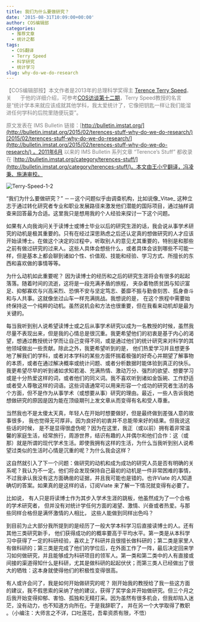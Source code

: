 ```yaml
---
title: 我们为什么要做研究？
date: '2015-08-31T10:09:00+00:00'
author: COS编辑部
categories:
  - 推荐文章
  - 统计之都
tags:
  - COS翻译
  - Terry Speed
  - 科学研究
  - 统计学习
slug: why-do-we-do-research
---
```


<span style="color: #808080;">【COS编辑部按】本文作者是2013年的总理科学奖得主 [Terence Terry Speed](http://www.stat.berkeley.edu/~terry/)。关      于他的详细介绍，可参考[COS访谈第十二期](/2013/11/terry-speed/)，Terry Speed教授的名言是“统计学本来就应该成就其他学科，我太爱统计了，它像把钥匙一样让我们能溜进任何学科的后院里随便玩耍”。</span>

<span style="color: #808080;">原文发表在 IMS Bulletin 链接：[http://bulletin.imstat.org/](http://bulletin.imstat.org/2015/02/terences-stuff-why-do-we-do-research/)[2015/02/terences-stuff-why-do-we-do-research/](http://bulletin.imstat.org/2015/02/terences-stuff-why-do-we-do-research/) 。2011年6月 以来的 IMS Bulletin 系列文章 “Terence’s Stuff” 都收录在 [http://bulletin.imstat.org/category/terences-stuff/](http://bulletin.imstat.org/category/terences-stuff/)。本文由王小宁翻译，冯凌秉、施涛审校。</span>

![Terry-Speed-1-2](https://cos.name/wp-content/uploads/2015/08/Terry-Speed-1-2.jpg)

“我们为什么要做研究？” －－这个问题似乎由调查机构，比如说像_Vitae_ 这种立志于通过转化研究者专业和职业发展路径来激发他们潜能的国际项目，通过抽样调查来回答最为合适。这里我只是想用我的个人经验来探讨一下这个问题。

如果有人向我询问关于读博士或博士毕业以后的研究生涯的话，我会说从事学术研究的动机是极其重要的。只有在经过深思熟虑之后还认定真的想做研究的人才应该开始读博士。在做这个决定的过程中，听取别人的意见尤其重要的，特别是和那些之前有做过研究的过来人。这些人具体会想些什么，或者具体会谈到哪些不可能一样，但是基本上都会聊到诸如个性、价值观、技能和经验、学习方式、所擅长的东西和喜欢做的事情等等。<!--more-->

为什么动机如此重要呢？ 因为读博士的经历和之后的研究生涯将会有很多的起起落落。随着时间的流逝，这将是一段充满矛盾的旅程， 夹杂着物质贫困与知识富足、抑郁寡欢与兴高采烈、恐惧不安与坚定笃志、萎靡不振与勤奋刻苦、孤身奋斗和与人共事。这就像坐过山车一样充满挑战。我想说的是， 在这个旅程中需要始终保持这一个纯粹的动机。虽然说机会和方法也很重要，但在我看来动机却是最为关键的。

每当我听到别人说希望读博士或之后从事学术研究以成为一名教授的时候，虽然我尽量不表现出来，但是我的心情总是很沉重。我更希望他们的初衷是基于内心的渴望，想通过教授统计学而让自己变得不同，或是通过他们的统计研究来对科学的其他领域做出一些贡献。除此之外，我更希望听到的是， 他们热爱学习并且想更多地了解我们的学科，或者对本学科的某些方面怀揣着极强的好奇心并期望了解事物的本质，或者在通过解决概率或统计问题、或者分析数据时能体验到真正的快乐。我更希望尽早的听到诸如求知若渴、充满热情、激动万分、强烈的欲望、想要学习或是十分热爱这样的词，或者他们的同义词。我不喜欢听到诸如金饭碗、工作舒适或者受人尊敬这样的词语。这些词语通常可以用来形容一个成功的研究者生活的各个方面，但不是作为从事学术（或想要从事）研究的理由。最近，一些人告诉我她想做研究的原因是因为能在顶级期刊上发文章从而变得有名和受人尊重。

当然我也不是太傻太天真，年轻人在开始时想要做好，但是最终做到差强人意的故事很多， 我也觉得无可厚非。因为良好的初衷并不总能带来好的结果。但我说这些话的时候， 是不是显得很虚伪呢？因为在这里，我正（或以前）拥有着非常温馨的家庭生活，经常旅行，周游世界，结识有趣的人并偶尔和他们合作：这（或那）就是所谓的现代学术生活。即使我拥有这样的生活，为什么当我听到别人说希望过类似的生活时心情是沉重的呢？为什么我会这样？

这自然就引入了下一个问题：做研究的动机和成为成功的研究人员是否有明确的关系呢？我认为不一定。他们将会发现保持自己最初的动机是一件非常困难的事情，不过我承认我没有这方面确凿的证据，并且我可能也是错的。也许Viate 的人知道确切的答案。如果真的是这样的话，订阅Viate 来了解一下情况就变得有必要了。

比如说， 有人只是将读博士作为其步入学术生涯的跳板，他虽然成为了一个合格的学术研究者， 但并没有对统计学任何方面的渴望、激情、兴奋或者热爱。与那些同样合格但是满怀激情的人相比， 这些人能做到同样出色吗？

到目前为止大部分我所提到的是经历了一般大学本科学习后直接读博士的人。还有其他三类研究新手， 他们获得成功的的概率要高于平均水平。第一类是从本科学习中获得了一定的科研经验，喜欢上了科研并且很擅长做科研的；第二类是家里人有做科研的；第三类是完成了他们的学位后，在外面工作了一阵，最后决定回来学习如何做研究，并且能够成为科研项目的领军人。第一类和第二类中的人有直接或间接的渠道得知什么是科研，尤其是做科研的起起伏伏；而第三类人已经做出了很大的牺牲：这本身就使得他们的积极性变得很高。

有人或许会问了，我是如何开始做研究的呢？ 刚开始我的教授给了我一些这方面的建议，我不假思索的采纳了他的建议，获得了奖学金并开始做研究。但三个月之后我开始变得抑郁、害怕、孤独和无精打采。因为虽然有很多机会，但我却陷入迷茫，没有动力，也不知道方向所在。于是我辞职了， 并在另一个大学取得了教职 。（小编注：大师言之不详，口吐莲花，吾辈资质有限，不悟）
